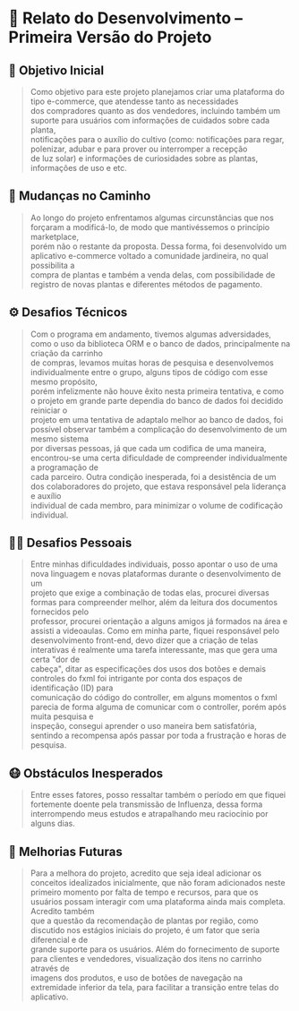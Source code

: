  # 🌿 Relato do Desenvolvimento – Primeira Versão do Projeto

## 🎯 Objetivo Inicial

> Como objetivo para este projeto planejamos criar uma plataforma do tipo e-commerce, que atendesse tanto as necessidades  
dos compradores quanto as dos vendedores, incluindo também um suporte para usuários com informações de cuidados sobre cada planta,  
notificações para o auxílio do cultivo (como: notificações para regar, polenizar, adubar e para prover ou interromper a recepção  
de luz solar) e informações de curiosidades sobre as plantas, informações de uso e etc.

## 🔄 Mudanças no Caminho

> Ao longo do projeto enfrentamos algumas circunstâncias que nos forçaram a modificá-lo, de modo que mantivéssemos o princípio marketplace,  
porém não o restante da proposta. Dessa forma, foi desenvolvido um aplicativo e-commerce voltado a comunidade jardineira, no qual possibilita a  
compra de plantas e também a venda delas, com possibilidade de registro de novas plantas e diferentes métodos de pagamento.

## ⚙️ Desafios Técnicos

> Com o programa em andamento, tivemos algumas adversidades, como o uso da biblioteca ORM e o banco de dados, principalmente na criação da carrinho  
de compras, levamos muitas horas de pesquisa e desenvolvemos individualmente entre o grupo, alguns tipos de código com esse mesmo propósito,  
porém infelizmente não houve êxito nesta primeira tentativa, e como o projeto em grande parte dependia do banco de dados foi decidido reiniciar o  
projeto em uma tentativa de adaptalo melhor ao banco de dados, foi possível observar também a complicação do desenvolvimento de um mesmo sistema  
por diversas pessoas, já que cada um codifica de uma maneira, encontrou-se uma certa dificuldade de compreender individualmente a programação de  
cada parceiro. Outra condição inesperada, foi a desistência de um dos colaboradores do projeto, que estava responsável pela liderança e auxílio  
individual de cada membro, para minimizar o volume de codificação individual.

## 👩‍💻 Desafios Pessoais

> Entre minhas dificuldades individuais, posso apontar o uso de uma nova linguagem e novas plataformas durante o desenvolvimento de um  
projeto que exige a combinação de todas elas, procurei diversas formas para compreender melhor, além da leitura dos documentos fornecidos pelo  
professor, procurei orientação a alguns amigos já formados na área e assisti a videoaulas. Como em minha parte, fiquei responsável pelo  
desenvolvimento front-end, devo dizer que a criação de telas interativas é realmente uma tarefa interessante, mas que gera uma certa "dor de  
cabeça", ditar as especificações dos usos dos botões e demais controles do fxml foi intrigante por conta dos espaços de identificação (ID) para  
comunicação do código do controller, em alguns momentos o fxml parecia de forma alguma de comunicar com o controller, porém após muita pesquisa e  
inspeção, consegui aprender o uso maneira bem satisfatória, sentindo a recompensa após passar por toda a frustração e horas de pesquisa.

## 😷 Obstáculos Inesperados

> Entre esses fatores, posso ressaltar também o período em que fiquei fortemente doente pela transmissão de Influenza, dessa forma  
interrompendo meus estudos e atrapalhando meu raciocínio por alguns dias.

## 🚀 Melhorias Futuras

> Para a melhora do projeto, acredito que seja ideal adicionar os conceitos idealizados inicialmente, que não foram adicionados neste  
primeiro momento por falta de tempo e recursos, para que os usuários possam interagir com uma plataforma ainda mais completa. Acredito também  
que a questão da recomendação de plantas por região, como discutido nos estágios iniciais do projeto, é um fator que seria diferencial e de  
grande suporte para os usuários. Além do fornecimento de suporte para clientes e vendedores, visualização dos itens no carrinho através de  
imagens dos produtos, e uso de botões de navegação na extremidade inferior da tela, para facilitar a transição entre telas do aplicativo.
